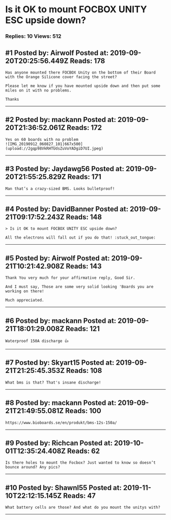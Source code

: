 # Is it OK to mount FOCBOX UNITY ESC upside down?

### Replies: 10 Views: 512

## \#1 Posted by: Airwolf Posted at: 2019-09-20T20:25:56.449Z Reads: 178

```
Has anyone mounted there FOCBOX Unity on the bottom of their Board with the Orange Silicone cover facing the street?

Please let me know if you have mounted upside down and then put some miles on it with no problems.

Thanks
```

---
## \#2 Posted by: mackann Posted at: 2019-09-20T21:36:52.061Z Reads: 172

```
Yes on 60 boards with no problem
![IMG_20190912_060827_101|667x500](upload://2gqp98VkRHTUdsZuVoYADgiD7UI.jpeg)
```

---
## \#3 Posted by: Jaydawg56 Posted at: 2019-09-20T21:55:25.829Z Reads: 171

```
Man that’s a crazy-sized BMS. Looks bulletproof!
```

---
## \#4 Posted by: DavidBanner Posted at: 2019-09-21T09:17:52.243Z Reads: 148

```
> Is it OK to mount FOCBOX UNITY ESC upside down?

All the electrons will fall out if you do that! :stuck_out_tongue:
```

---
## \#5 Posted by: Airwolf Posted at: 2019-09-21T10:21:42.908Z Reads: 143

```
Thank You very much for your affirmative reply, Good Sir. 

And I must say, Those are some very solid looking 'Boards you are working on there!

Much appreciated.
```

---
## \#6 Posted by: mackann Posted at: 2019-09-21T18:01:29.008Z Reads: 121

```
Waterproof 150A discharge 👍
```

---
## \#7 Posted by: Skyart15 Posted at: 2019-09-21T21:25:45.353Z Reads: 108

```
What bms is that? That's insane discharge!
```

---
## \#8 Posted by: mackann Posted at: 2019-09-21T21:49:55.081Z Reads: 100

```
https://www.bioboards.se/en/produkt/bms-12s-150a/
```

---
## \#9 Posted by: Richcan Posted at: 2019-10-01T12:35:24.408Z Reads: 62

```
Is there holes to mount the Focbox? Just wanted to know so doesn’t bounce around? Any pics?
```

---
## \#10 Posted by: Shawnl55 Posted at: 2019-11-10T22:12:15.145Z Reads: 47

```
What battery cells are those? And what do you mount the unitys with?
```

---

